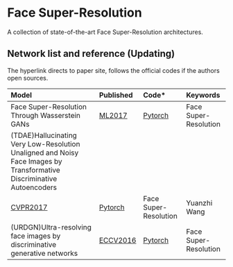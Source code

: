 # Face Super-Resolution
A collection of state-of-the-art Face Super-Resolution architectures.

## Network list and reference (Updating)
The hyperlink directs to paper site, follows the official codes if the authors open sources.

|Model |Published |Code* |Keywords|
|:-----|:---------|:-----|:-------|
|Face Super-Resolution Through Wasserstein GANs| [ML2017](https://arxiv.org/pdf/1705.02438.pdf)|[Pytorch](https://github.com/MandyZChen/srez)| Face Super-Resolution | Yuanzhi Wang|
|(TDAE)Hallucinating Very Low-Resolution Unaligned and Noisy Face Images by Transformative Discriminative Autoencoders
| [CVPR2017](http://openaccess.thecvf.com/content_cvpr_2017/papers/Yu_Hallucinating_Very_Low-Resolution_CVPR_2017_paper.pdf)|[Pytorch](https://github.com/XinYuANU/TDAE)| Face Super-Resolution | Yuanzhi Wang|
|(URDGN)Ultra-resolving face images by discriminative generative networks| [ECCV2016]()|[Pytorch](https://github.com/XinYuANU/URDGN?tdsourcetag=s_pcqq_aiomsg)| Face Super-Resolution | Yuanzhi Wang|
